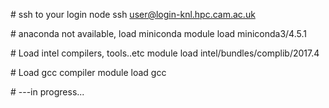 \# ssh to your login node
ssh user@login-knl.hpc.cam.ac.uk

\# anaconda not available, load miniconda
module load miniconda3/4.5.1

\# Load intel compilers, tools..etc
module load intel/bundles/complib/2017.4

\# Load gcc compiler
module load gcc

\#
---in progress...